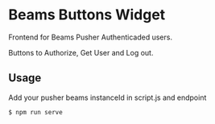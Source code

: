 # Beams Buttons Widget

Frontend for Beams Pusher Authenticaded users.

Buttons to Authorize, Get User and Log out.

## Usage

Add your pusher beams instanceId in script.js and endpoint

    $ npm run serve




